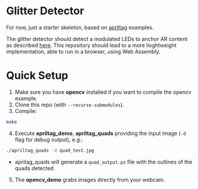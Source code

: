 # Glitter Detector 

For now, just a starter skeleton, based on [apriltag](https://github.com/AprilRobotics/apriltag) examples.

The glitter detector should detect a modulated LEDs to anchor AR content as described [here](http://users.ece.cmu.edu/~agr/resources/publications/ipsn_20_glitter.pdf). 
This repository should lead to a more lioghtweight implementation, able to run in a browser, using Web Assembly.

# Quick Setup

1. Make sure you have **opencv** installed if you want to compile the opencv example. 
2. Clone this repo (with ```--recurse-submodules```).
3. Compile:
```bash
make
```
4. Execute **apriltag_demo**, **apriltag_quads** providing the input image (```-d``` flag for debug output), e.g.:
```bash
./apriltag_quads -d quad_test.jpg
```
* apritag_quads will generate a ```quad_output.ps``` file with the outlines of the quads detected.

5. The **opencv_demo** grabs images directly from your webcam.